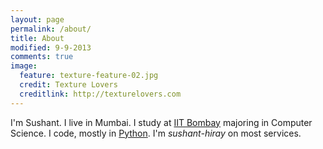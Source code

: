 ```yaml
---
layout: page
permalink: /about/
title: About
modified: 9-9-2013
comments: true
image:
  feature: texture-feature-02.jpg
  credit: Texture Lovers
  creditlink: http://texturelovers.com
---
```


<p>I'm Sushant. I live in Mumbai. I study at <a href="https://www.iitb.ac.in">IIT Bombay</a> majoring in Computer Science. I code, mostly in <a href="http://www.python.org/">Python</a>.
I'm <em>sushant-hiray</em> on most services.</p>
